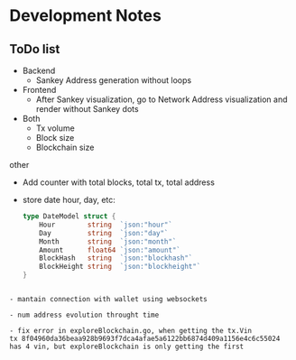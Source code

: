 # Development Notes

## ToDo list

- Backend
    - Sankey Address generation without loops
- Frontend
    - After Sankey visualization, go to Network Address visualization and render without Sankey dots
- Both
    - Tx volume
    - Block size
    - Blockchain size

other

- Add counter with total blocks, total tx, total address

- store date hour, day, etc:
    ```Go
    type DateModel struct {
        Hour        string  `json:"hour"`
        Day         string  `json:"day"`
        Month       string  `json:"month"`
        Amount      float64 `json:"amount"`
        BlockHash   string  `json:"blockhash"`
        BlockHeight string  `json:"blockheight"`
    }
```

- mantain connection with wallet using websockets

- num address evolution throught time

- fix error in exploreBlockchain.go, when getting the tx.Vin
tx 8f04960da36beaa928b9693f7dca4afae5a6122bb6874d409a1156e4c6c55024 has 4 vin, but exploreBlockchain is only getting the first
